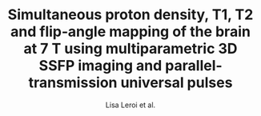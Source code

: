 ---
cat: ciel
subcat: neurophysics
bestof: false
author: Lisa Leroi et al.
title: Simultaneous proton density, T1, T2 and flip‐angle mapping of the brain at 7 T using multiparametric 3D SSFP imaging and parallel‐transmission universal pulses
journal: Magnetic Resonance in Medicine
year: 2020
type: article
url: https -//onlinelibrary.wiley.com/doi/10.1002/mrm.28391
doi: 10.1002/mrm.28391
---